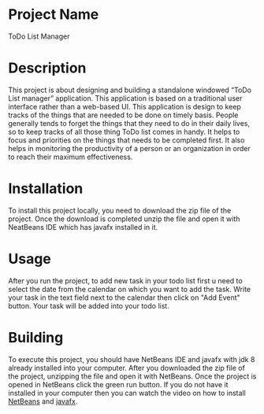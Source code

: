 # **Project Name**
ToDo List Manager

# **Description**
This project is about designing and building a standalone windowed “ToDo List manager” application. This application is based on a traditional user interface rather than a web-based UI. This application is design to keep tracks of the things that are needed to be done on timely basis. People generally tends to forget the things that they need to do in their daily lives, so to keep tracks of all those thing ToDo list comes in handy. It helps to focus and priorities on the things that needs to be completed first. It also helps in monitoring the productivity of a person or an organization in order to reach their maximum effectiveness.

# **Installation**
To install this project locally, you need to download the zip file of the project. Once the download is completed unzip the file and open it with NeatBeans IDE which has javafx installed in it.  

# **Usage**
After you run the project, to add new task in your todo list first u need to select the date from the calendar on which you want to add the task. Write your task in the text field next to the calendar then click on "Add Event" button. Your task will be added into your todo list.  

# **Building**
To execute this project, you should have NetBeans IDE and javafx with jdk 8 already installed into your computer. After you downloaded the zip file of the project, unzipping the file and open it with NetBeans. Once the project is opened in NetBeans click the green run button. If you do not have it installed in your computer then you can watch the video on how to install [NetBeans](https://www.youtube.com/watch?v=vt7_6HwCFOU&fbclid=IwAR0dIzmXMs0QHe0DZMrif6KEXAU1ob1zvvubW8Drsgk6MlUg-L8hEFjLW3w) and [javafx](https://www.youtube.com/watch?v=UlobR93nJow).




